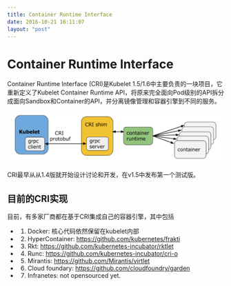 ```yaml
---
title: Container Runtime Interface
date: 2016-10-21 16:11:07
layout: "post"
---
```


# Container Runtime Interface

Container Runtime Interface (CRI)是Kubelet 1.5/1.6中主要负责的一块项目，它重新定义了Kubelet Container Runtime API，将原来完全面向Pod级别的API拆分成面向Sandbox和Container的API，并分离镜像管理和容器引擎到不同的服务。

![](cri.png)

CRI最早从从1.4版就开始设计讨论和开发，在v1.5中发布第一个测试版。

## 目前的CRI实现

目前，有多家厂商都在基于CRI集成自己的容器引擎，其中包括

- 1) Docker: 核心代码依然保留在kubelet内部
- 2) HyperContainer: https://github.com/kubernetes/frakti
- 3) Rkt: https://github.com/kubernetes-incubator/rktlet
- 4) Runc: https://github.com/kubernetes-incubator/cri-o
- 5) Mirantis: https://github.com/Mirantis/virtlet
- 6) Cloud foundary: https://github.com/cloudfoundry/garden
- 7) Infranetes: not opensourced yet.

